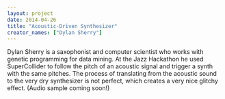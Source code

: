 ```yaml
---
layout: project
date: 2014-04-26
title: "Acoustic-Driven Synthesizer"
creator_names: ["Dylan Sherry"]
---
```


Dylan Sherry is a saxophonist and computer scientist who works with genetic programming for data mining. At the Jazz Hackathon he used SuperCollider to follow the pitch of an acoustic signal and trigger a synth with the same pitches. The process of translating from the acoustic sound to the very dry synthesizer is not perfect, which creates a very nice glitchy effect. (Audio sample coming soon!)
